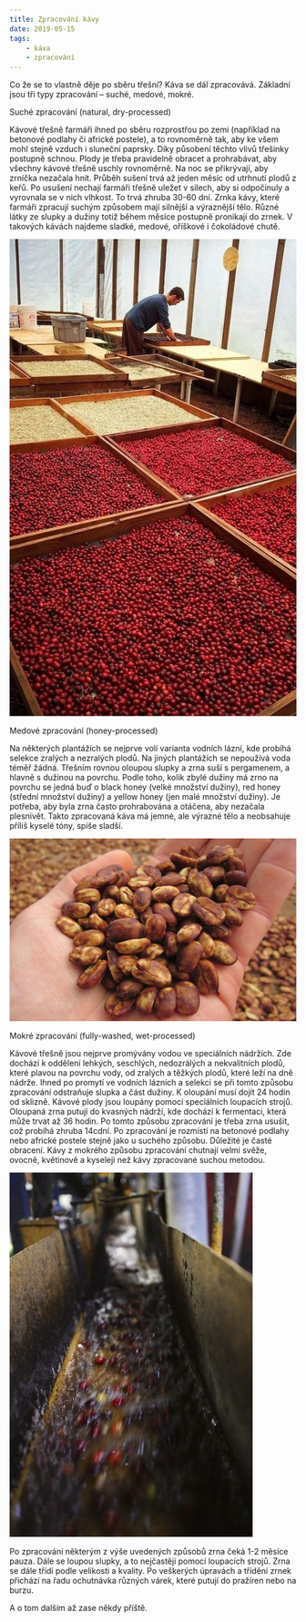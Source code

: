 ```yaml
---
title: Zpracování kávy
date: 2019-05-15
tags: 
    - káva
    - zpracování
---
```

Co že se to vlastně děje po sběru třešní? Káva se dál zpracovává. Základní jsou tři typy zpracování – suché, medové, mokré.

Suché zpracování (natural, dry-processed) 

Kávové třešně farmáři ihned po sběru rozprostřou po zemi (například na betonové podlahy či africké postele), a to rovnoměrně tak, aby ke všem mohl stejně vzduch i sluneční paprsky. Díky působení těchto vlivů třešinky postupně schnou. Plody je třeba pravidelně obracet a prohrabávat, aby všechny kávové třešně uschly rovnoměrně. Na noc se přikrývají, aby zrníčka nezačala hnít.
Průběh sušení trvá až jeden měsíc od utrhnutí plodů z keřů. Po usušení nechají farmáři třešně uležet v silech, aby si odpočinuly a vyrovnala se v nich vlhkost. To trvá zhruba 30-60 dní.
Zrnka kávy, které farmáři zpracují suchým způsobem mají silnější a výraznější tělo. Různé látky ze slupky a dužiny totiž během měsíce postupně pronikají do zrnek. V takových kávách najdeme sladké, medové, oříškové i čokoládové chutě.

![natural](010162f02fa3264b9261efd9275e265b.jpg)

Medové zpracování (honey-processed)

Na některých plantážích se nejprve volí varianta vodních lázní, kde probíhá selekce zralých a nezralých plodů. Na jiných plantážích se nepoužívá voda téměř žádná. Třešním rovnou oloupou slupky a zrna suší s pergamenem, a hlavně s dužinou na povrchu. Podle toho, kolik zbylé dužiny má zrno na povrchu se jedná buď o black honey (velké množství dužiny), red honey (střední množství dužiny) a yellow honey (jen malé množství dužiny). Je potřeba, aby byla zrna často prohrabována a otáčena, aby nezačala plesnivět.
Takto zpracovaná káva má jemné, ale výrazné tělo a neobsahuje příliš kyselé tóny, spíše sladší.

![honey](07d9952cf72f675621615e47248549e1.jpg)

Mokré zpracování (fully-washed, wet-processed)

Kávové třešně jsou nejprve promývány vodou ve speciálních nádržích. Zde dochází k oddělení lehkých, seschlých, nedozrálých a nekvalitních plodů, které plavou na povrchu vody, od zralých a těžkých plodů, které leží na dně nádrže. Ihned po promytí ve vodních lázních a selekci se při tomto způsobu zpracování odstraňuje slupka a část dužiny. K oloupání musí dojít 24 hodin od sklizně. Kávové plody jsou loupány pomocí speciálních loupacích strojů. 
Oloupaná zrna putují do kvasných nádrží, kde dochází k fermentaci, která může trvat až 36 hodin. Po tomto způsobu zpracování je třeba zrna usušit, což probíhá zhruba 14cdní. Po zpracování je rozmístí na betonové podlahy nebo africké postele stejně jako u suchého způsobu. Důležité je časté obracení.
Kávy z mokrého způsobu zpracování chutnají velmi svěže, ovocně, květinově a kyseleji než kávy zpracované suchou metodou.

![washed](8420299593_b37cbb45ee_z.jpg)

Po zpracování některým z výše uvedených způsobů zrna čeká 1-2 měsíce pauza. Dále se loupou slupky, a to nejčastěji pomocí loupacích strojů. Zrna se dále třídí podle velikosti a kvality.
Po veškerých úpravách a třídění zrnek přichází na řadu ochutnávka různých várek, které putují do pražíren nebo na burzu. 


A o tom dalším až zase někdy příště.



